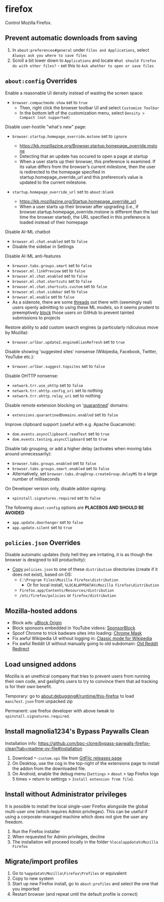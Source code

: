 # firefox

Control Mozilla Firefox.

## Prevent automatic downloads from saving

1. In `about:preferences#general` under `Files and Applications`, select `Always ask you where to save files`
2. Scroll a bit lower down to `Applications` and locate `What should Firefox do with other files?` - set this to  `Ask whether to open or save files`

## `about:config` Overrides

Enable a reasonable UI density instead of wasting the screen space:

* `browser.compactmode.show` set to `true`
  * Then, right click the browser toolbar UI and select `Customize Toolbar`
  * In the bottom left of the customization menu, select `Density > Compact (not supported)`

Disable user-hostile "what's new" page:

* `browser.startup.homepage_override.mstone` set to `ignore`
  * https://kb.mozillazine.org/Browser.startup.homepage_override.mstone
  * Detecting that an update has occured to open a page at startup
  * When a user starts up their browser, this preference is examined. If its value differs from the browser’s current milestone, then the user is redirected to the homepage specified in startup.homepage_override_url and this preference’s value is updated to the current milestone.

* `startup.homepage_override_url` set to `about:blank`
  * https://kb.mozillazine.org/Startup.homepage_override_url
  * When a user starts up their browser after upgrading (i.e., if browser.startup.homepage_override.mstone is different than the last time the browser started), the URL specified in this preference is loaded instead of their homepage

Disable AI-ML chatbot

* `browser.ml.chat.enabled` set to `false`
* Disable the sidebar in Settings

Disable AI-ML anti-features

* `browser.tabs.groups.smart` set to `false`
* `browser.ml.linkPreview` set to `false`
* `browser.ml.chat.enabled` set to `false`
* `browser.ml.chat.shortcuts` set to `false`
* `browser.ml.chat.shortcuts.custom` set to `false`
* `browser.ml.chat.sidebar` set to `false`
* `browser.ml.enable` set to `false`
* As a sidenote, there are some [threads](https://github.com/zen-browser/desktop/discussions/6236) out there with (seemingly real) users openly admitting to using these ML models, so it seems prudent to preemptively [block](https://github.com/settings/blocked_users) those users on GitHub to prevent tainted submissions to projects

Restore ability to add custom search engines (a particularly ridiculous move by Mozilla):

* `browser.urlbar.update2.engineAliasRefresh` set to `true`

Disable showing 'suggested sites' nonsense (Wikipedia, Facebook, Twitter, YouTube etc.):

* `browser.urlbar.suggest.topsites` set to `false`

Disable OHTTP nonsense:

* `network.trr.use_ohttp` set to `false`
* `network.trr.ohttp.config_uri` set to nothing
* `network.trr.ohttp.relay_uri` set to nothing

Disable remote extension blocking on '[quarantined](https://support.mozilla.org/kb/quarantined-domains)' domains:

* `extensions.quarantinedDomains.enabled` set to `false`

Improve clipboard support (useful with e.g. Apache Guacamole):

* `dom.events.asyncClipboard.readText` set to `true`
* `dom.events.testing.asyncClipboard` set to `true`

Disable tab grouping, or add a higher delay (activates when moving tabs around unnecessarily):

* `browser.tabs.groups.enabled` set to `false`
* `browser.tabs.groups.smart.enabled` set to `false`
* Alternatively, set `browser.tabs.dragDrop.createGroup.delayMS` to a large number of milliseconds

On Developer version only, disable addon signing:

* `xpinstall.signatures.required` set to `false`

The following `about:config` options are **PLACEBOS AND SHOULD BE AVOIDED**

* `app.update.doorhanger` set to `false`
* `app.update.silent` set to `true`

## `policies.json` Overrides

Disable automatic updates (holy hell they are irritating, it is as though the browser is designed to kill productivity):

* [Copy](https://support.mozilla.org/en-US/kb/customizing-firefox-using-policiesjson) `policies.json` to one of these `distribution` directories (create if it does not exist), based on OS:
  * `C:\Program Files\Mozilla Firefox\distribution`
    * Or for local install, `%LOCALAPPDATA%\Mozilla Firefox\distribution`
  * `Firefox.app/Contents/Resources/distribution`
  * `/etc/firefox/policies` or `firefox/distribution`
## Mozilla-hosted addons

* Block ads: [uBlock Origin](https://addons.mozilla.org/firefox/addon/ublock-origin/)
* Block sponsors embedded in YouTube videos: [SponsorBlock](https://addons.mozilla.org/firefox/addon/sponsorblock/)
* Spoof Chrome to trick badware sites into loading: [Chrome Mask](https://addons.mozilla.org/firefox/addon/chrome-mask/)
* Fix awful Wikipedia UI without logging in: [Classic mode for Wikipedia](https://addons.mozilla.org/firefox/addon/classic-wikipedia/)
* Fix awful Reddit UI without manually going to old subdomain: [Old Reddit Redirect](https://addons.mozilla.org/en-CA/firefox/addon/old-reddit-redirect/)

## Load unsigned addons

Mozilla is an unethical company that tries to prevent users from running their own code, and gaslights users to try to convince them that ad tracking is for their own benefit.

Temporary: go to [about:debugging#/runtime/this-firefox](about:debugging#/runtime/this-firefox) to load `manifest.json` from unpacked zip

Permanent: use firefox developer with above tweak to `xpinstall.signatures.required`.

## Install magnolia1234's Bypass Paywalls Clean

Installation info: https://github.com/bpc-clone/bypass-paywalls-firefox-clean?tab=readme-ov-file#installation

1. Download `*-custom.xpi` file from [GitFlic releases page](https://gitflic.ru/project/magnolia1234/bpc_uploads)
2. On Desktop, use the cog in the top-right of the extensions page to install the addon from the downloaded file.
3. On Android, enable the debug menu (`Settings` > `About` > tap Firefox logo 5 times > return to settings > `Install extension from file`).

## Install without Administrator privileges

It is possible to install the local single-user Firefox alongside the global multi-user one (which requires Admin privileges). This can be useful if using a corporate-managed machine which does not give the user any freedom.

1. Run the Firefox installer
2. When requested for Admin privileges, decline
3. The installation will proceed locally in the folder `%localappdata%\Mozilla Firefox`

## Migrate/import profiles

1. Go to `%appdata%\Mozilla\Firefox\Profiles` or equivalent
2. Copy to new system
3. Start up new Firefox install, go to `about:profiles` and select the one that you imported
4. Restart browser (and repeat until the default profile is correct)
